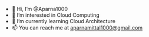 - 👋 Hi, I’m @Aparna1000
- 👀 I’m interested in Cloud Computing
- 🌱 I’m currently learning Cloud Architecture
- 📫 You can reach me at aparnamittal1000@gmail.com

<!---
Aparna1000/Aparna1000 is a ✨ special ✨ repository because its `README.md` (this file) appears on your GitHub profile.
You can click the Preview link to take a look at your changes.
--->
